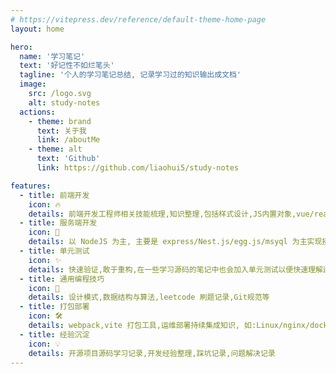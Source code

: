 ```yaml
---
# https://vitepress.dev/reference/default-theme-home-page
layout: home

hero:
  name: '学习笔记'
  text: '好记性不如烂笔头'
  tagline: '个人的学习笔记总结, 记录学习过的知识输出成文档'
  image:
    src: /logo.svg
    alt: study-notes
  actions:
    - theme: brand
      text: 关于我
      link: /aboutMe
    - theme: alt
      text: 'Github'
      link: https://github.com/liaohui5/study-notes

features:
  - title: 前端开发
    icon: 🔥
    details: 前端开发工程师相关技能梳理,知识整理,包括样式设计,JS内置对象,vue/react,WebAPI等
  - title: 服务端开发
    icon: 🚀
    details: 以 NodeJS 为主, 主要是 express/Nest.js/egg.js/msyql 为主实现接口
  - title: 单元测试
    icon: ✨
    details: 快速验证,敢于重构,在一些学习源码的笔记中也会加入单元测试以便快速理解逻辑
  - title: 通用编程技巧
    icon: 🎁
    details: 设计模式,数据结构与算法,leetcode 刷题记录,Git规范等
  - title: 打包部署
    icon: 🛠️
    details: webpack,vite 打包工具,运维部署持续集成知识, 如:Linux/nginx/docker/CI,CD 等
  - title: 经验沉淀
    icon: 💡
    details: 开源项目源码学习记录,开发经验整理,踩坑记录,问题解决记录
---
```

